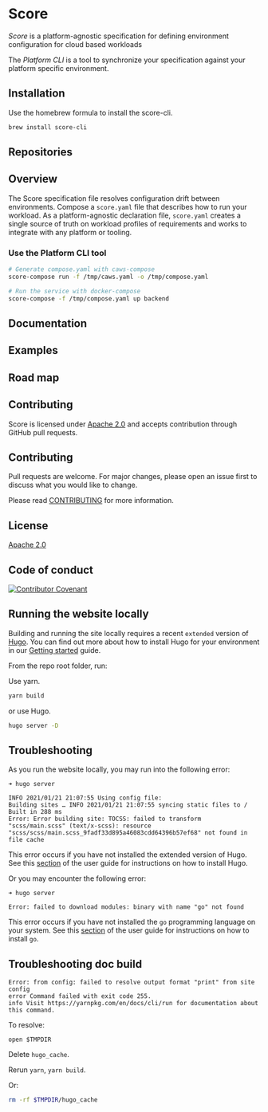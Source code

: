# Score

_Score_ is a platform-agnostic specification for defining environment configuration for cloud based workloads

The _Platform CLI_ is a tool to synchronize your specification against your platform specific environment.

## Installation

Use the homebrew formula to install the score-cli.

```bash
brew install score-cli
```

## Repositories

## Overview

The Score specification file resolves configuration drift between environments. Compose a `score.yaml` file that describes how to run your workload. As a platform-agnostic declaration file, `score.yaml` creates a single source of truth on workload profiles of requirements and works to integrate with any platform or tooling.

### Use the Platform CLI tool

```bash
# Generate compose.yaml with caws-compose
score-compose run -f /tmp/caws.yaml -o /tmp/compose.yaml

# Run the service with docker-compose
score-compose -f /tmp/compose.yaml up backend
```

## Documentation

## Examples

## Road map

## Contributing

Score is licensed under [Apache 2.0](LICENSE) and accepts contribution through GitHub pull requests.

## Contributing

Pull requests are welcome. For major changes, please open an issue first to discuss what you would like to change.

Please read [CONTRIBUTING](CONTRIBUTING.md) for more information.

## License

[Apache 2.0](LICENSE)

## Code of conduct

[![Contributor Covenant](https://img.shields.io/badge/Contributor%20Covenant-2.1-4baaaa.svg)](code_of_conduct.md)

## Running the website locally

Building and running the site locally requires a recent `extended` version of [Hugo](https://gohugo.io).
You can find out more about how to install Hugo for your environment in our
[Getting started](https://www.docsy.dev/docs/getting-started/#prerequisites-and-installation) guide.

From the repo root folder, run:

Use yarn.

```bash
yarn build
```

or use Hugo.

```bash
hugo server -D
```

## Troubleshooting

As you run the website locally, you may run into the following error:

```
➜ hugo server

INFO 2021/01/21 21:07:55 Using config file:
Building sites … INFO 2021/01/21 21:07:55 syncing static files to /
Built in 288 ms
Error: Error building site: TOCSS: failed to transform "scss/main.scss" (text/x-scss): resource "scss/scss/main.scss_9fadf33d895a46083cdd64396b57ef68" not found in file cache
```

This error occurs if you have not installed the extended version of Hugo.
See this [section](https://www.docsy.dev/docs/get-started/docsy-as-module/installation-prerequisites/#install-hugo) of the user guide for instructions on how to install Hugo.

Or you may encounter the following error:

```
➜ hugo server

Error: failed to download modules: binary with name "go" not found
```

This error occurs if you have not installed the `go` programming language on your system.
See this [section](https://www.docsy.dev/docs/get-started/docsy-as-module/installation-prerequisites/#install-go-language) of the user guide for instructions on how to install `go`.

[alternate dashboard]: https://app.netlify.com/sites/goldydocs/deploys
[deploys]: https://app.netlify.com/sites/docsy-example/deploys
[docsy user guide]: https://docsy.dev/docs
[docsy]: https://github.com/google/docsy
[example.docsy.dev]: https://example.docsy.dev
[hugo theme module]: https://gohugo.io/hugo-modules/use-modules/#use-a-module-for-a-theme
[netlify]: https://netlify.com

## Troubleshooting doc build

```
Error: from config: failed to resolve output format "print" from site config
error Command failed with exit code 255.
info Visit https://yarnpkg.com/en/docs/cli/run for documentation about this command.
```

To resolve:

```
open $TMPDIR
```

Delete `hugo_cache`.

Rerun `yarn`, `yarn build`.

Or:

```bash
rm -rf $TMPDIR/hugo_cache
```
